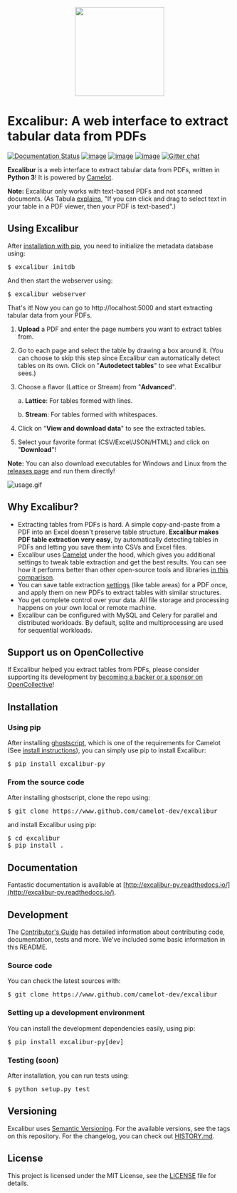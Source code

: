<p align="center">
   <img src="https://raw.githubusercontent.com/camelot-dev/excalibur/master/docs/_static/excalibur-logo.png" width="200">
</p>

# Excalibur: A web interface to extract tabular data from PDFs

[![Documentation Status](https://readthedocs.org/projects/excalibur-py/badge/?version=master)](https://excalibur-py.readthedocs.io/en/master/) [![image](https://img.shields.io/pypi/v/excalibur-py.svg)](https://pypi.org/project/excalibur-py/) [![image](https://img.shields.io/pypi/l/excalibur-py.svg)](https://pypi.org/project/excalibur-py/) [![image](https://img.shields.io/pypi/pyversions/excalibur-py.svg)](https://pypi.org/project/excalibur-py/) [![Gitter chat](https://badges.gitter.im/camelot-dev/Lobby.png)](https://gitter.im/camelot-dev/Lobby)

**Excalibur** is a web interface to extract tabular data from PDFs, written in **Python 3**! It is powered by [Camelot](https://camelot-py.readthedocs.io/).

**Note:** Excalibur only works with text-based PDFs and not scanned documents. (As Tabula [explains](https://github.com/tabulapdf/tabula#why-tabula), "If you can click and drag to select text in your table in a PDF viewer, then your PDF is text-based".)

## Using Excalibur

After [installation with pip](https://excalibur-py.readthedocs.io/en/master/user/install.html), you need to initialize the metadata database using:

<pre>
$ excalibur initdb
</pre>

And then start the webserver using:

<pre>
$ excalibur webserver
</pre>

That's it! Now you can go to http://localhost:5000 and start extracting tabular data from your PDFs.


1. **Upload** a PDF and enter the page numbers you want to extract tables from.

2. Go to each page and select the table by drawing a box around it. (You can choose to skip this step since Excalibur can automatically detect tables on its own. Click on "**Autodetect tables**" to see what Excalibur sees.)

3. Choose a flavor (Lattice or Stream) from "**Advanced**".

    a. **Lattice**: For tables formed with lines.

    b. **Stream**: For tables formed with whitespaces.

4. Click on "**View and download data**" to see the extracted tables.

5. Select your favorite format (CSV/Excel/JSON/HTML) and click on "**Download**"!

**Note:** You can also download executables for Windows and Linux from the [releases page](https://github.com/camelot-dev/excalibur/releases) and run them directly!

![usage.gif](https://excalibur-py.readthedocs.io/en/master/_images/usage.gif)

## Why Excalibur?

- Extracting tables from PDFs is hard. A simple copy-and-paste from a PDF into an Excel doesn't preserve table structure. **Excalibur makes PDF table extraction very easy**, by automatically detecting tables in PDFs and letting you save them into CSVs and Excel files.
- Excalibur uses [Camelot](https://camelot-py.readthedocs.io/) under the hood, which gives you additional settings to tweak table extraction and get the best results. You can see how it performs better than other open-source tools and libraries [in this comparison](https://github.com/socialcopsdev/camelot/wiki/Comparison-with-other-PDF-Table-Extraction-libraries-and-tools).
- You can save table extraction [settings](https://excalibur-py.readthedocs.io/en/master/user/faq.html#faq) (like table areas) for a PDF once, and apply them on new PDFs to extract tables with similar structures.
- You get complete control over your data. All file storage and processing happens on your own local or remote machine.
- Excalibur can be configured with MySQL and Celery for parallel and distributed workloads. By default, sqlite and multiprocessing are used for sequential workloads.

## Support us on OpenCollective

If Excalibur helped you extract tables from PDFs, please consider supporting its development by [becoming a backer or a sponsor on OpenCollective](https://opencollective.com/excalibur)!

## Installation

### Using pip

After installing [ghostscript](https://www.ghostscript.com/), which is one of the requirements for Camelot (See [install instructions](https://camelot-py.readthedocs.io/en/master/user/install-deps.html)), you can simply use pip to install Excalibur:

<pre>
$ pip install excalibur-py
</pre>

### From the source code

After installing ghostscript, clone the repo using:

<pre>
$ git clone https://www.github.com/camelot-dev/excalibur
</pre>

and install Excalibur using pip:

<pre>
$ cd excalibur
$ pip install .
</pre>

## Documentation

Fantastic documentation is available at [http://excalibur-py.readthedocs.io/](http://excalibur-py.readthedocs.io/).

## Development

The [Contributor's Guide](https://excalibur-py.readthedocs.io/en/master/dev/contributing.html) has detailed information about contributing code, documentation, tests and more. We've included some basic information in this README.

### Source code

You can check the latest sources with:

<pre>
$ git clone https://www.github.com/camelot-dev/excalibur
</pre>

### Setting up a development environment

You can install the development dependencies easily, using pip:

<pre>
$ pip install excalibur-py[dev]
</pre>

### Testing (soon)

After installation, you can run tests using:

<pre>
$ python setup.py test
</pre>

## Versioning

Excalibur uses [Semantic Versioning](https://semver.org/). For the available versions, see the tags on this repository. For the changelog, you can check out [HISTORY.md](https://github.com/camelot-dev/excalibur/blob/master/HISTORY.md).

## License

This project is licensed under the MIT License, see the [LICENSE](https://github.com/camelot-dev/excalibur/blob/master/LICENSE) file for details.
